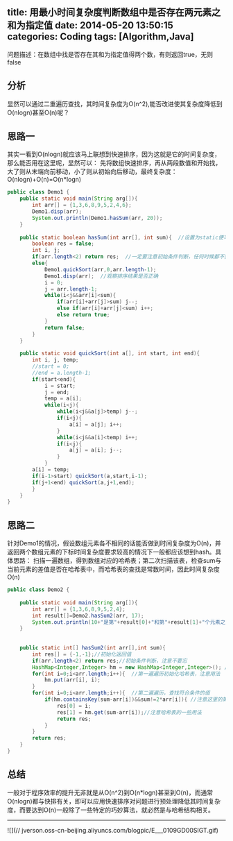 title: 用最小时间复杂度判断数组中是否存在两元素之和为指定值
date: 2014-05-20 13:50:15
categories: Coding
tags: [Algorithm,Java] 
---

问题描述：在数组中找是否存在其和为指定值得两个数，有则返回true，无则false
<!-- more -->
## 分析
显然可以通过二重遍历查找，其时间复杂度为O(n^2),能否改进使其复杂度降低到O(nlogn)甚至O(n)呢？

## 思路一
其实一看到O(nlogn)就应该马上联想到快速排序，因为这就是它的时间复杂度，那么能否用在这里呢，显然可以：
先将数组快速排序，再从两段数值和开始找，大了则从末端向前移动，小了则从初始向后移动，最终复杂度：O(nlogn)+O(n)=O(n*logn)

``` java
public class Demo1 {
	public static void main(String arg[]){
   	    int arr[] = {1,3,6,8,9,5,2,4,6};
        Demo1.disp(arr);
        System.out.println(Demo1.hasSum(arr, 20));
    }
	
	public static boolean hasSum(int arr[], int sum){  //设置为static便可以使用类名直接调用函数
		boolean res = false;
		int i, j;
		if(arr.length<2) return res;  //一定要注意初始条件判断，任何时候都不要忽略
		else{
			Demo1.quickSort(arr,0,arr.length-1);
			Demo1.disp(arr);  //观察排序结果是否正确
			i = 0;
			j = arr.length-1;
			while(i<j&&arr[i]<sum){
				if(arr[i]+arr[j]>sum) j--;
				else if(arr[i]+arr[j]<sum) i++;
				else return true;
			}
			return false;
		}
	}
	
	public static void quickSort(int a[], int start, int end){
		int i, j, temp;
		//start = 0;
		//end = a.length-1;
		if(start<end){
			i = start;
			j = end;
			temp = a[i];
			while(i<j){
				while(i<j&&a[j]>temp) j--;
				if(i<j){
					a[i] = a[j]; i++;
				}
			    while(i<j&&a[i]<temp) i++;
				if(i<j){
					a[j] = a[i]; j--;
				}
			}
		a[i] = temp;	
		if(i-1>start) quickSort(a,start,i-1);
		if(j+1<end) quickSort(a,j+1,end);
		}
	}
}
```
## 思路二
针对Demo1的情况，假设数组元素各不相同的话能否做到时间复杂度为O(n)，并返回两个数组元素的下标时间复杂度要求较高的情况下一般都应该想到hash。具体思路：
扫描一遍数组，得到数组对应的哈希表；第二次扫描该表，检查sum与当前元素的差值是否在哈希表中，而哈希表的查找是常数时间，因此时间复杂度O(n)
```java
public class Demo2 {
    
	public static void main(String arg[]){
	    int arr[] = {1,3,6,8,9,5,2,4};
	    int result[]=Demo2.hasSum2(arr, 17);
        System.out.println(10+"是第"+result[0]+"和第"+result[1]+"个元素之和");
    }
	
	
	public static int[] hasSum2(int arr[],int sum){
		int res[] = {-1,-1};//初始化返回值
		if(arr.length<2) return res;//初始条件判断，注意不要忘
		HashMap<Integer,Integer> hm = new HashMap<Integer,Integer>(); //建立哈希表
		for(int i=0;i<arr.length;i++){  //第一遍遍历初始化哈希表，注意用法
			hm.put(arr[i], i);
		}
		for(int i=0;i<arr.length;i++){  //第二遍遍历，查找符合条件的值
			if(hm.containsKey(sum-arr[i])&&sum!=2*arr[i]){ //注意这里的第二个判断语句
				res[0] = i;
				res[1] = hm.get(sum-arr[i]);//注意哈希表的一些用法
				return res;
			}
		}
		return res;
	}
}
```

## 总结
一般对于程序效率的提升无非就是从O(n^2)到O(n*logn)甚至到O(n)，而通常O(nlogn)都与快排有关，即可以应用快速排序对问题进行预处理降低其时间复杂度，而要达到O(n)一般除了一些特定的巧妙算法，就必然是与哈希结构相关。
<br>



----------
![](//
jverson.oss-cn-beijing.aliyuncs.com/blogpic/E___0109GD00SIGT.gif)